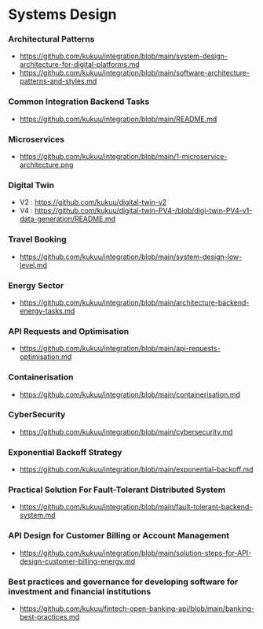 # Systems Design

### Architectural Patterns
- https://github.com/kukuu/integration/blob/main/system-design-architecture-for-digital-platforms.md
- https://github.com/kukuu/integration/blob/main/software-architecture-patterns-and-styles.md

### Common Integration Backend Tasks
- https://github.com/kukuu/integration/blob/main/README.md

### Microservices
- https://github.com/kukuu/integration/blob/main/1-microservice-architecture.png

### Digital Twin

- V2 : https://github.com/kukuu/digital-twin-v2
- V4 : https://github.com/kukuu/digital-twin-PV4-/blob/digi-twin-PV4-v1-data-generation/README.md

### Travel Booking

- https://github.com/kukuu/integration/blob/main/system-design-low-level.md  

### Energy Sector 

- https://github.com/kukuu/integration/blob/main/architecture-backend-energy-tasks.md

### API Requests and Optimisation

- https://github.com/kukuu/integration/blob/main/api-requests-optimisation.md

### Containerisation 
- https://github.com/kukuu/integration/blob/main/containerisation.md

### CyberSecurity

- https://github.com/kukuu/integration/blob/main/cybersecurity.md

### Exponential Backoff Strategy

- https://github.com/kukuu/integration/blob/main/exponential-backoff.md

### Practical Solution For Fault-Tolerant Distributed System
- https://github.com/kukuu/integration/blob/main/fault-tolerant-backend-system.md

### API Design for Customer Billing or Account Management
- https://github.com/kukuu/integration/blob/main/solution-steps-for-API-design-customer-billing-energy.md

### Best practices and governance for developing software for investment and financial institutions
- https://github.com/kukuu/fintech-open-banking-api/blob/main/banking-best-practices.md


